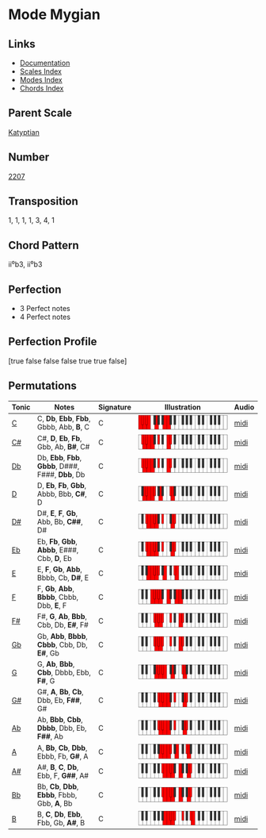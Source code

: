 # Mode Mygian

## Links

- [Documentation](README.md)
- [Scales Index](Scales.md)
- [Modes Index](Modes.md)
- [Chords Index](Chords.md)

## Parent Scale

[Katyptian](ScaleKatyptian.md)

## Number

[2207](https://ianring.com/musictheory/scales/2207)

## Transposition

1, 1, 1, 1, 3, 4, 1

## Chord Pattern

ii⁰b3, ii⁰b3

## Perfection

- 3 Perfect notes
- 4 Perfect notes

## Perfection Profile

[true false false false true true false]

## Permutations

| Tonic | Notes | Signature | Illustration | Audio |
|-------|-------|-----------|--------------|-------|
| [C](ModeCNaturalMygian.md) | C, **Db**, **Ebb**, **Fbb**, Gbbb, Abb, **B**, C | C | ![CNaturalMygian](ModeCNaturalMygian.png) | [midi](https://github.com/edipermadi/music/blob/main/docs/ModeCNaturalMygian.mid?raw=true) |
| [C#](ModeCSharpMygian.md) | C#, **D**, **Eb**, **Fb**, Gbb, Ab, **B#**, C# | C | ![CSharpMygian](ModeCSharpMygian.png) | [midi](https://github.com/edipermadi/music/blob/main/docs/ModeCSharpMygian.mid?raw=true) |
| [Db](ModeDFlatMygian.md) | Db, **Ebb**, **Fbb**, **Gbbb**, D###, F###, **Dbb**, Db | C | ![DFlatMygian](ModeDFlatMygian.png) | [midi](https://github.com/edipermadi/music/blob/main/docs/ModeDFlatMygian.mid?raw=true) |
| [D](ModeDNaturalMygian.md) | D, **Eb**, **Fb**, **Gbb**, Abbb, Bbb, **C#**, D | C | ![DNaturalMygian](ModeDNaturalMygian.png) | [midi](https://github.com/edipermadi/music/blob/main/docs/ModeDNaturalMygian.mid?raw=true) |
| [D#](ModeDSharpMygian.md) | D#, **E**, **F**, **Gb**, Abb, Bb, **C##**, D# | C | ![DSharpMygian](ModeDSharpMygian.png) | [midi](https://github.com/edipermadi/music/blob/main/docs/ModeDSharpMygian.mid?raw=true) |
| [Eb](ModeEFlatMygian.md) | Eb, **Fb**, **Gbb**, **Abbb**, E###, Cbb, **D**, Eb | C | ![EFlatMygian](ModeEFlatMygian.png) | [midi](https://github.com/edipermadi/music/blob/main/docs/ModeEFlatMygian.mid?raw=true) |
| [E](ModeENaturalMygian.md) | E, **F**, **Gb**, **Abb**, Bbbb, Cb, **D#**, E | C | ![ENaturalMygian](ModeENaturalMygian.png) | [midi](https://github.com/edipermadi/music/blob/main/docs/ModeENaturalMygian.mid?raw=true) |
| [F](ModeFNaturalMygian.md) | F, **Gb**, **Abb**, **Bbbb**, Cbbb, Dbb, **E**, F | C | ![FNaturalMygian](ModeFNaturalMygian.png) | [midi](https://github.com/edipermadi/music/blob/main/docs/ModeFNaturalMygian.mid?raw=true) |
| [F#](ModeFSharpMygian.md) | F#, **G**, **Ab**, **Bbb**, Cbb, Db, **E#**, F# | C | ![FSharpMygian](ModeFSharpMygian.png) | [midi](https://github.com/edipermadi/music/blob/main/docs/ModeFSharpMygian.mid?raw=true) |
| [Gb](ModeGFlatMygian.md) | Gb, **Abb**, **Bbbb**, **Cbbb**, Cbb, Db, **E#**, Gb | C | ![GFlatMygian](ModeGFlatMygian.png) | [midi](https://github.com/edipermadi/music/blob/main/docs/ModeGFlatMygian.mid?raw=true) |
| [G](ModeGNaturalMygian.md) | G, **Ab**, **Bbb**, **Cbb**, Dbbb, Ebb, **F#**, G | C | ![GNaturalMygian](ModeGNaturalMygian.png) | [midi](https://github.com/edipermadi/music/blob/main/docs/ModeGNaturalMygian.mid?raw=true) |
| [G#](ModeGSharpMygian.md) | G#, **A**, **Bb**, **Cb**, Dbb, Eb, **F##**, G# | C | ![GSharpMygian](ModeGSharpMygian.png) | [midi](https://github.com/edipermadi/music/blob/main/docs/ModeGSharpMygian.mid?raw=true) |
| [Ab](ModeAFlatMygian.md) | Ab, **Bbb**, **Cbb**, **Dbbb**, Dbb, Eb, **F##**, Ab | C | ![AFlatMygian](ModeAFlatMygian.png) | [midi](https://github.com/edipermadi/music/blob/main/docs/ModeAFlatMygian.mid?raw=true) |
| [A](ModeANaturalMygian.md) | A, **Bb**, **Cb**, **Dbb**, Ebbb, Fb, **G#**, A | C | ![ANaturalMygian](ModeANaturalMygian.png) | [midi](https://github.com/edipermadi/music/blob/main/docs/ModeANaturalMygian.mid?raw=true) |
| [A#](ModeASharpMygian.md) | A#, **B**, **C**, **Db**, Ebb, F, **G##**, A# | C | ![ASharpMygian](ModeASharpMygian.png) | [midi](https://github.com/edipermadi/music/blob/main/docs/ModeASharpMygian.mid?raw=true) |
| [Bb](ModeBFlatMygian.md) | Bb, **Cb**, **Dbb**, **Ebbb**, Fbbb, Gbb, **A**, Bb | C | ![BFlatMygian](ModeBFlatMygian.png) | [midi](https://github.com/edipermadi/music/blob/main/docs/ModeBFlatMygian.mid?raw=true) |
| [B](ModeBNaturalMygian.md) | B, **C**, **Db**, **Ebb**, Fbb, Gb, **A#**, B | C | ![BNaturalMygian](ModeBNaturalMygian.png) | [midi](https://github.com/edipermadi/music/blob/main/docs/ModeBNaturalMygian.mid?raw=true) |
